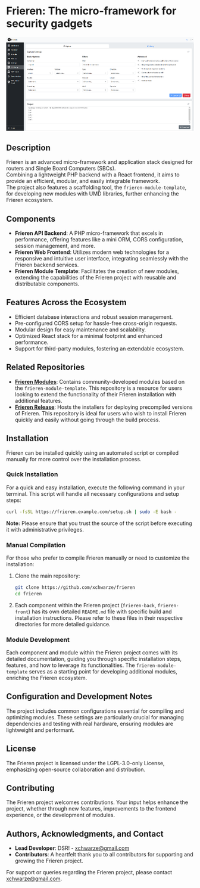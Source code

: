 # Frieren: The micro-framework for security gadgets

![Panel](assets/panel.png)

## Description

Frieren is an advanced micro-framework and application stack designed for routers and Single Board Computers (SBCs). <br/>
Combining a lightweight PHP backend with a React frontend, it aims to provide an efficient, modular, and easily integrable framework. <br/>
The project also features a scaffolding tool, the `frieren-module-template`, for developing new modules with UMD libraries, further enhancing the Frieren ecosystem.

## Components

- **Frieren API Backend**: A PHP micro-framework that excels in performance, offering features like a mini ORM, CORS configuration, session management, and more.
- **Frieren Web Frontend**: Utilizes modern web technologies for a responsive and intuitive user interface, integrating seamlessly with the Frieren backend services.
- **Frieren Module Template**: Facilitates the creation of new modules, extending the capabilities of the Frieren project with reusable and distributable components.

## Features Across the Ecosystem

- Efficient database interactions and robust session management.
- Pre-configured CORS setup for hassle-free cross-origin requests.
- Modular design for easy maintenance and scalability.
- Optimized React stack for a minimal footprint and enhanced performance.
- Support for third-party modules, fostering an extendable ecosystem.

## Related Repositories

- **[Frieren Modules](https://github.com/xchwarze/frieren-modules)**: Contains community-developed modules based on the `frieren-module-template`. This repository is a resource for users looking to extend the functionality of their Frieren installation with additional features.
- **[Frieren Release](https://github.com/xchwarze/frieren-release)**: Hosts the installers for deploying precompiled versions of Frieren. This repository is ideal for users who wish to install Frieren quickly and easily without going through the build process.

## Installation

Frieren can be installed quickly using an automated script or compiled manually for more control over the installation process.

### Quick Installation

For a quick and easy installation, execute the following command in your terminal. This script will handle all necessary configurations and setup steps:

```bash
curl -fsSL https://frieren.example.com/setup.sh | sudo -E bash -
```

**Note:** Please ensure that you trust the source of the script before executing it with administrative privileges.

### Manual Compilation

For those who prefer to compile Frieren manually or need to customize the installation:

1. Clone the main repository:
   ```bash
   git clone https://github.com/xchwarze/frieren
   cd frieren
   ```

2. Each component within the Frieren project (`frieren-back`, `frieren-front`) has its own detailed `README.md` file with specific build and installation instructions. Please refer to these files in their respective directories for more detailed guidance.

### Module Development

Each component and module within the Frieren project comes with its detailed documentation, guiding you through specific installation steps, features, and how to leverage its functionalities. The `frieren-module-template` serves as a starting point for developing additional modules, enriching the Frieren ecosystem.

## Configuration and Development Notes

The project includes common configurations essential for compiling and optimizing modules. These settings are particularly crucial for managing dependencies and testing with real hardware, ensuring modules are lightweight and performant.

## License

The Frieren project is licensed under the LGPL-3.0-only License, emphasizing open-source collaboration and distribution.

## Contributing

The Frieren project welcomes contributions. Your input helps enhance the project, whether through new features, improvements to the frontend experience, or the development of modules.

## Authors, Acknowledgments, and Contact

- **Lead Developer**: DSR! - xchwarze@gmail.com
- **Contributors**: A heartfelt thank you to all contributors for supporting and growing the Frieren project.

For support or queries regarding the Frieren project, please contact xchwarze@gmail.com.

